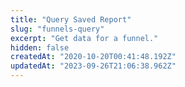 ```yaml
---
title: "Query Saved Report"
slug: "funnels-query"
excerpt: "Get data for a funnel."
hidden: false
createdAt: "2020-10-20T00:41:48.192Z"
updatedAt: "2023-09-26T21:06:38.962Z"
---
```

